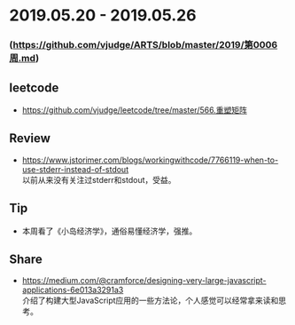 # 2019.05.20 - 2019.05.26
### (https://github.com/vjudge/ARTS/blob/master/2019/第0006周.md)

## leetcode
* https://github.com/vjudge/leetcode/tree/master/566.重塑矩阵

## Review
* https://www.jstorimer.com/blogs/workingwithcode/7766119-when-to-use-stderr-instead-of-stdout  
以前从来没有关注过stderr和stdout，受益。

## Tip
* 本周看了《小岛经济学》，通俗易懂经济学，强推。

## Share
* https://medium.com/@cramforce/designing-very-large-javascript-applications-6e013a3291a3  
介绍了构建大型JavaScript应用的一些方法论，个人感觉可以经常拿来读和思考。
